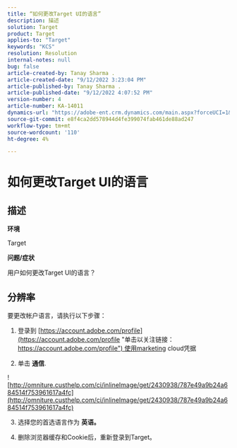 ```yaml
---
title: “如何更改Target UI的语言”
description: 描述
solution: Target
product: Target
applies-to: "Target"
keywords: "KCS"
resolution: Resolution
internal-notes: null
bug: false
article-created-by: Tanay Sharma .
article-created-date: "9/12/2022 3:23:04 PM"
article-published-by: Tanay Sharma .
article-published-date: "9/12/2022 4:07:52 PM"
version-number: 4
article-number: KA-14011
dynamics-url: "https://adobe-ent.crm.dynamics.com/main.aspx?forceUCI=1&pagetype=entityrecord&etn=knowledgearticle&id=85baf5c8-ae32-ed11-9db1-002248086735"
source-git-commit: e8f4ca2dd578944d4fe399074fab461de88ad247
workflow-type: tm+mt
source-wordcount: '110'
ht-degree: 4%

---
```


# 如何更改Target UI的语言

## 描述


<b>环境</b>

Target



<b>问题/症状</b>

用户如何更改Target UI的语言？


## 分辨率




要更改帐户语言，请执行以下步骤：

1. 登录到 [https://account.adobe.com/profile](https://account.adobe.com/profile "单击以关注链接：https://account.adobe.com/profile") 使用marketing cloud凭据

2. 单击 <b>通信</b>.

![http://omniture.custhelp.com/ci/inlineImage/get/2430938/787e49a9b24a684514f753961617a4fc](http://omniture.custhelp.com/ci/inlineImage/get/2430938/787e49a9b24a684514f753961617a4fc)

3. 选择您的首选语言作为 <b>英语。</b>

4. 删除浏览器缓存和Cookie后，重新登录到Target。


